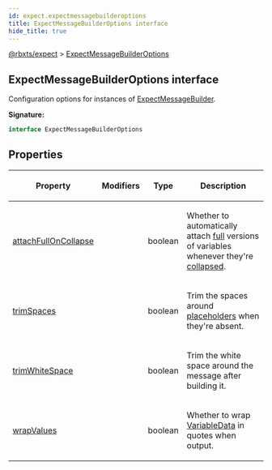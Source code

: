 ```yaml
---
id: expect.expectmessagebuilderoptions
title: ExpectMessageBuilderOptions interface
hide_title: true
---
```


[@rbxts/expect](./expect.md) &gt; [ExpectMessageBuilderOptions](./expect.expectmessagebuilderoptions.md)

## ExpectMessageBuilderOptions interface

Configuration options for instances of [ExpectMessageBuilder](./expect.expectmessagebuilder.md)<!-- -->.

**Signature:**

```typescript
interface ExpectMessageBuilderOptions 
```

## Properties

<table><thead><tr><th>

Property


</th><th>

Modifiers


</th><th>

Type


</th><th>

Description


</th></tr></thead>
<tbody><tr><td>

[attachFullOnCollapse](./expect.expectmessagebuilderoptions.attachfulloncollapse.md)


</td><td>


</td><td>

boolean


</td><td>

Whether to automatically attach [full](./expect.actualplaceholder.fullvalue.md) versions of variables whenever they're [collapsed](./expect.expectconfig.collapselength.md)<!-- -->.


</td></tr>
<tr><td>

[trimSpaces](./expect.expectmessagebuilderoptions.trimspaces.md)


</td><td>


</td><td>

boolean


</td><td>

Trim the spaces around [placeholders](./expect.placeholder.md) when they're absent.


</td></tr>
<tr><td>

[trimWhiteSpace](./expect.expectmessagebuilderoptions.trimwhitespace.md)


</td><td>


</td><td>

boolean


</td><td>

Trim the white space around the message after building it.


</td></tr>
<tr><td>

[wrapValues](./expect.expectmessagebuilderoptions.wrapvalues.md)


</td><td>


</td><td>

boolean


</td><td>

Whether to wrap [VariableData](./expect.variabledata.md) in quotes when output.


</td></tr>
</tbody></table>